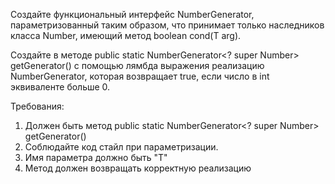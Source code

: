 Создайте функциональный интерфейс NumberGenerator, параметризованный таким образом, что принимает только наследников класса Number, имеющий метод boolean cond(T arg).

Создайте в методе public static NumberGenerator<? super Number> getGenerator() с помощью лямбда выражения реализацию NumberGenerator, которая возвращает true, если число в int эквиваленте больше 0.

Требования:
1. Должен быть метод public static NumberGenerator<? super Number> getGenerator()
2. Соблюдайте код стайл при параметризации.
3. Имя параметра должно быть "Т"
4. Метод должен возвращать корректную реализацию
